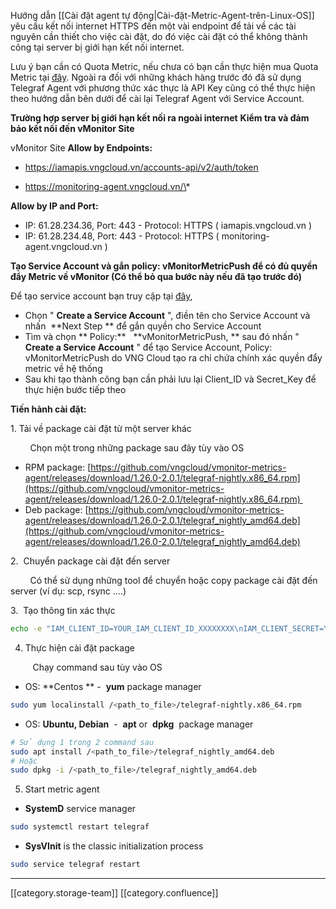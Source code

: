 Hướng dẫn [[Cài đặt agent tự động|Cài-đặt-Metric-Agent-trên-Linux-OS]] yêu cầu kết nối internet HTTPS đến một vài endpoint để tải về các tài nguyên cần thiết cho việc cài đặt, do đó việc cài đặt có thể không thành công tại server bị giới hạn kết nối internet.

Lưu ý bạn cần có Quota Metric, nếu chưa có bạn cần thực hiện mua Quota Metric tại [đây](https://docs.vngcloud.vn/pages/viewpage.action?pageId=31555658). Ngoài ra đối với những khách hàng trước đó đã sử dụng Telegraf Agent với phương thức xác thực là API Key cũng có thể thực hiện theo hướng dẫn bên dưới để cài lại Telegraf Agent với Service Account.

 **Trường hợp server bị giới hạn kết nối ra ngoài internet**  **Kiểm tra và đảm bảo kết nối đến vMonitor Site** 



vMonitor Site **Allow by Endpoints:** 


* https://iamapis.vngcloud.vn/accounts-api/v2/auth/token


* https://monitoring-agent.vngcloud.vn/\*

 **Allow by IP and Port:** 


* IP: 61.28.234.36, Port: 443 - Protocol: HTTPS ( iamapis.vngcloud.vn )
* IP: 61.28.234.48, Port: 443 - Protocol: HTTPS ( monitoring-agent.vngcloud.vn )

 **Tạo Service Account và gắn policy: vMonitorMetricPush để có đủ quyền đẩy Metric về vMonitor (Có thể bỏ qua bước này nếu đã tạo trước đó)** 

Để tạo service account bạn truy cập tại [đây](https://hcm-3.console.vngcloud.vn/iam/service-accounts),


* Chọn " **Create a Service Account** ", điền tên cho Service Account và nhấn  **Next Step ** để gắn quyền cho Service Account
* Tìm và chọn ** Policy:**   **vMonitorMetricPush, ** sau đó nhấn " **Create a Service Account** " để tạo Service Account, Policy: vMonitorMetricPush do VNG Cloud tạo ra chỉ chứa chính xác quyền đẩy metric về hệ thống
* Sau khi tạo thành công bạn cần phải lưu lại Client_ID và Secret_Key để thực hiện bước tiếp theo

 **Tiến hành cài đặt:** 

1. Tải về package cài đặt từ một server khác

        Chọn một trong những package sau đây tùy vào OS


* RPM package: [https://github.com/vngcloud/vmonitor-metrics-agent/releases/download/1.26.0-2.0.1/telegraf-nightly.x86_64.rpm](https://github.com/vngcloud/vmonitor-metrics-agent/releases/download/1.26.0-2.0.1/telegraf-nightly.x86_64.rpm) 
* Deb package: [https://github.com/vngcloud/vmonitor-metrics-agent/releases/download/1.26.0-2.0.1/telegraf_nightly_amd64.deb](https://github.com/vngcloud/vmonitor-metrics-agent/releases/download/1.26.0-2.0.1/telegraf_nightly_amd64.deb)

2.  Chuyển package cài đặt đến server 

        Có thể sử dụng những tool để chuyển hoặc copy package cài đặt đến server (ví dụ: scp, rsync ....)

3.  Tạo thông tin xác thực


```bash
echo -e "IAM_CLIENT_ID=YOUR_IAM_CLIENT_ID_XXXXXXXX\nIAM_CLIENT_SECRET=YOUR_IAM_CLIENT_SECRET_XXXXXXXX\nIAM_URL=https://iamapis.vngcloud.vn/accounts-api/v2/auth/token\nVMONITOR_SITE=monitoring-agent.vngcloud.vn" | sudo tee /etc/default/telegraf
```
4. Thực hiện cài đặt package

         Chạy command sau tùy vào OS


* OS:  **Centos ** -  **yum**  package manager


```bash
sudo yum localinstall /<path_to_file>/telegraf-nightly.x86_64.rpm 
```

* OS:  **Ubuntu, Debian**  -  **apt**  or  **dpkg**  package manager


```bash
# Sử dụng 1 trong 2 command sau
sudo apt install /<path_to_file>/telegraf_nightly_amd64.deb
# Hoặc
sudo dpkg -i /<path_to_file>/telegraf_nightly_amd64.deb
```
5. Start metric agent


*  **SystemD**  service manager 


```bash
sudo systemctl restart telegraf
```

*  **SysVInit**  is the classic initialization process


```bash
sudo service telegraf restart
```






*****

[[category.storage-team]] 
[[category.confluence]] 
